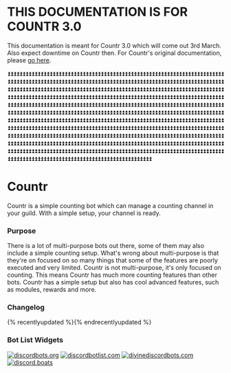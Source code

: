 # THIS DOCUMENTATION IS FOR COUNTR 3.0
This documentation is meant for Countr 3.0 which will come out 3rd March. Also expect downtime on Countr then.
For Countr's original documentation, please [go here](https://promise.js.org/countr-old).

⏫⏫⏫⏫⏫⏫⏫⏫⏫⏫⏫⏫⏫⏫⏫⏫⏫⏫⏫⏫⏫⏫⏫⏫⏫⏫⏫⏫⏫⏫⏫⏫⏫⏫⏫⏫⏫⏫⏫⏫⏫⏫⏫⏫⏫⏫⏫⏫⏫⏫⏫⏫⏫⏫⏫⏫⏫⏫⏫⏫⏫⏫⏫⏫⏫⏫⏫⏫⏫⏫⏫⏫⏫⏫⏫⏫⏫⏫⏫⏫⏫⏫⏫⏫⏫⏫⏫⏫⏫⏫⏫⏫⏫⏫⏫⏫⏫⏫⏫⏫⏫⏫⏫⏫⏫⏫⏫⏫⏫⏫⏫⏫⏫⏫⏫⏫⏫⏫⏫⏫⏫⏫⏫⏫⏫⏫⏫⏫⏫⏫⏫⏫⏫⏫⏫⏫⏫⏫⏫⏫⏫⏫⏫⏫⏫⏫⏫⏫⏫⏫⏫⏫⏫⏫⏫⏫⏫⏫⏫⏫⏫⏫⏫⏫⏫⏫⏫⏫⏫⏫⏫⏫⏫⏫⏫⏫⏫⏫⏫⏫⏫⏫⏫⏫⏫⏫⏫⏫⏫⏫⏫⏫⏫⏫⏫⏫⏫⏫⏫⏫⏫⏫⏫⏫⏫⏫⏫⏫⏫⏫⏫⏫⏫⏫⏫⏫⏫⏫⏫⏫⏫⏫⏫⏫⏫⏫⏫⏫⏫⏫⏫⏫⏫⏫⏫⏫⏫⏫⏫⏫⏫⏫⏫⏫⏫⏫⏫⏫⏫⏫⏫⏫⏫⏫⏫⏫⏫⏫⏫⏫⏫⏫⏫⏫⏫⏫⏫⏫⏫⏫⏫⏫⏫⏫⏫⏫⏫⏫⏫⏫⏫⏫⏫⏫⏫⏫⏫⏫⏫⏫⏫⏫⏫⏫⏫⏫⏫⏫⏫⏫⏫⏫⏫⏫⏫⏫⏫⏫⏫⏫⏫⏫⏫⏫⏫⏫⏫⏫⏫⏫⏫⏫⏫⏫⏫⏫⏫⏫⏫⏫⏫⏫⏫⏫⏫⏫⏫⏫⏫⏫⏫⏫⏫⏫⏫⏫⏫⏫⏫⏫⏫⏫⏫⏫⏫⏫⏫⏫⏫⏫⏫⏫⏫⏫⏫⏫⏫⏫⏫⏫⏫⏫⏫⏫⏫⏫⏫⏫⏫⏫⏫⏫⏫⏫⏫⏫⏫⏫⏫⏫⏫⏫⏫⏫⏫⏫⏫⏫⏫⏫⏫⏫⏫⏫⏫⏫⏫⏫⏫⏫⏫⏫⏫⏫⏫⏫⏫⏫⏫⏫⏫⏫⏫⏫⏫⏫⏫⏫⏫⏫⏫⏫⏫⏫⏫⏫⏫⏫⏫⏫⏫⏫⏫⏫⏫⏫⏫⏫⏫⏫⏫⏫⏫⏫⏫⏫⏫⏫⏫⏫⏫⏫⏫⏫⏫⏫⏫⏫⏫⏫⏫⏫⏫⏫⏫⏫⏫⏫⏫⏫⏫⏫⏫⏫⏫⏫⏫⏫⏫⏫⏫⏫⏫⏫⏫⏫⏫⏫⏫⏫⏫⏫⏫⏫⏫⏫⏫⏫⏫⏫⏫⏫⏫⏫⏫⏫⏫⏫⏫⏫⏫⏫⏫⏫⏫⏫⏫⏫⏫⏫⏫⏫⏫⏫⏫⏫⏫⏫⏫⏫⏫⏫⏫⏫⏫⏫⏫⏫⏫⏫⏫⏫⏫⏫⏫⏫⏫⏫⏫⏫⏫⏫⏫⏫⏫⏫⏫⏫⏫⏫⏫⏫⏫⏫⏫⏫⏫⏫⏫⏫⏫⏫⏫⏫⏫⏫⏫⏫⏫⏫⏫⏫⏫⏫⏫⏫⏫⏫⏫⏫⏫⏫⏫⏫⏫⏫⏫⏫⏫⏫⏫⏫⏫⏫⏫⏫⏫⏫⏫⏫⏫⏫⏫⏫⏫⏫⏫⏫⏫⏫⏫⏫⏫⏫⏫⏫⏫⏫⏫⏫⏫⏫⏫⏫⏫⏫⏫⏫⏫⏫⏫⏫⏫⏫⏫⏫⏫⏫⏫⏫⏫⏫⏫⏫⏫⏫⏫⏫⏫⏫⏫⏫⏫⏫⏫⏫⏫⏫⏫⏫⏫⏫⏫⏫⏫⏫⏫⏫⏫⏫⏫⏫⏫⏫⏫⏫⏫⏫⏫⏫⏫⏫⏫⏫⏫⏫⏫⏫⏫⏫⏫⏫⏫⏫⏫⏫⏫⏫⏫⏫⏫⏫⏫⏫⏫⏫⏫⏫⏫⏫⏫⏫⏫⏫⏫⏫⏫⏫⏫⏫⏫⏫⏫⏫⏫⏫⏫⏫⏫⏫⏫⏫⏫⏫⏫⏫⏫⏫⏫⏫⏫⏫⏫⏫⏫⏫⏫⏫⏫⏫⏫⏫⏫⏫⏫⏫⏫⏫⏫⏫⏫⏫⏫⏫⏫⏫⏫⏫⏫⏫⏫⏫⏫⏫⏫⏫⏫⏫⏫⏫⏫⏫⏫⏫⏫⏫⏫⏫⏫⏫⏫⏫⏫⏫⏫⏫⏫⏫⏫⏫⏫⏫⏫⏫⏫⏫⏫⏫⏫⏫⏫⏫⏫⏫⏫⏫⏫⏫⏫⏫

# Countr
Countr is a simple counting bot which can manage a counting channel in your guild. With a simple setup, your channel is ready.

### Purpose
There is a lot of multi-purpose bots out there, some of them may also include a simple counting setup. What's wrong about multi-purpose is that they're on focused on so many things that some of the features are poorly executed and very limited. Countr is not multi-purpose, it's only focused on counting. This means Countr has much more counting features than other bots. Countr has a simple setup but also has cool advanced features, such as modules, rewards and more.

### Changelog

{% recentlyupdated %}{% endrecentlyupdated %}

### Bot List Widgets

[![discordbots.org](https://discordbots.org/api/widget/467377486141980682.svg)](https://discordbots.org/bot/countr)
[![discordbotlist.com](https://discordbotlist.com/bots/467377486141980682/widget)](https://discordbotlist.com/bots/467377486141980682)
[![divinediscordbots.com](https://divinediscordbots.com/api/widget/467377486141980682.svg)](https://divinediscordbots.com/bots/467377486141980682)
[![discord.boats](https://discord.boats/api/widget/countr)](https://discord.boats/bot/countr)